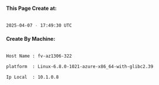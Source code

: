 
   
#### This Page Create at:

```bash

2025-04-07 - 17:49:30 UTC

```

#### Create By Machine:

```bash

Host Name : fv-az1306-322

platform  : Linux-6.8.0-1021-azure-x86_64-with-glibc2.39

Ip Local  : 10.1.0.8

```

